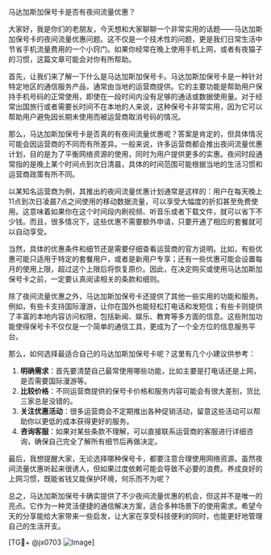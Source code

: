 马达加斯加保号卡是否有夜间流量优惠？

大家好，我是你们的老朋友，今天想和大家聊聊一个非常实用的话题——马达加斯加保号卡的夜间流量优惠问题。这不仅是一个技术性的问题，更是我们日常生活中节省手机流量费用的一个小窍门。如果你经常在晚上使用手机上网，或者有夜猫子的习惯，这篇文章可能会对你有所帮助。

首先，让我们来了解一下什么是马达加斯加保号卡。马达加斯加保号卡是一种针对特定地区的通信服务产品，通常由当地的运营商提供。它的主要功能是帮助用户保持手机号码的正常使用，即使在一段时间内没有足够的通话或数据使用量。对于经常出国旅行或者需要长时间不在本地的人来说，这种保号卡非常实用，因为它可以帮助用户避免因长期未使用而被运营商取消号码的情况。

那么，马达加斯加保号卡是否真的有夜间流量优惠呢？答案是肯定的，但具体情况可能会因运营商的不同而有所差异。一般来说，许多运营商都会推出夜间流量优惠计划，目的是为了平衡网络资源的使用，同时为用户提供更多的实惠。夜间时段通常指的是晚上某个时间点到次日清晨，具体的时间范围可能根据当地的生活习惯和运营商政策有所不同。

以某知名运营商为例，其推出的夜间流量优惠计划通常是这样的：用户在每天晚上11点到次日凌晨7点之间使用的移动数据流量，可以享受大幅度的折扣甚至免费使用。这意味着如果你在这个时间段内刷视频、听音乐或者下载文件，就可以省下不少钱。而且，很多情况下，这些优惠不需要额外申请，只要开通了相应的套餐就可以自动享受。

当然，具体的优惠条件和细节还是需要仔细查看运营商的官方说明。比如，有些优惠可能只适用于特定的套餐用户，或者是新用户专享；还有一些优惠可能会设置每月的使用上限，超过这个上限后将恢复原价。因此，在决定购买或使用马达加斯加保号卡之前，一定要认真阅读相关的条款和细则。

除了夜间流量优惠之外，马达加斯加保号卡还提供了其他一些实用的功能和服务。例如，有些卡支持国际漫游，让你在国外也能轻松打电话和发短信；有些卡则提供了丰富的本地内容访问权限，包括新闻、娱乐、教育等多方面的信息。这些附加功能使得保号卡不仅仅是一个简单的通信工具，更成为了一个全方位的信息服务平台。

那么，如何选择最适合自己的马达加斯加保号卡呢？这里有几个小建议供参考：

1. **明确需求**：首先要清楚自己最常使用哪些功能，比如主要是打电话还是上网，是否需要国际漫游等。
2. **比较价格**：不同运营商提供的保号卡价格和服务内容可能会有很大差别，货比三家总是没错的。
3. **关注优惠活动**：很多运营商会不定期推出各种促销活动，留意这些活动可以帮助你以更低的成本获得更好的服务。
4. **咨询客服**：如果对某些条款不理解，可以直接联系运营商的客服进行详细咨询，确保自己完全了解所有细节后再做决定。

最后，我想提醒大家，无论选择哪种保号卡，都要注意合理使用网络资源。虽然夜间流量优惠听起来很诱人，但如果过度依赖可能会导致不必要的浪费。养成良好的上网习惯，既能省钱又能保护环境，何乐而不为呢？

总之，马达加斯加保号卡确实提供了不少夜间流量优惠的机会，但这并不是唯一的亮点。它作为一种灵活便捷的通信解决方案，适合多种场景下的使用需求。希望今天的分享能给大家带来一些启发，让大家在享受科技便利的同时，也能更好地管理自己的生活开支。

[TG💪+ @jx0703 ![Image](https://github.com/user-attachments/assets/dbca1d08-cadb-493c-b0ec-ad6f7a83f270)]